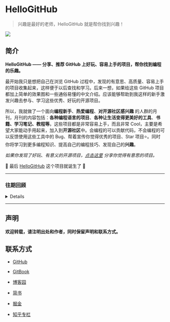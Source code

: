 # HelloGitHub
>兴趣是最好的老师，HelloGitHub 就是帮你找到兴趣！

![](https://github.com/521xueweihan/HelloGitHub/blob/master/content/01/img/hello-github.jpg)

## 简介
**HelloGitHub —— 分享、推荐 GitHub 上好玩、容易上手的项目，帮你找到编程的乐趣。**

最开始我只是想把自己在浏览 GitHub 过程中，发现的有意思、高质量、容易上手的项目收集起来，这样便于以后查找和学习。后来一想，如果给这些 GitHub 项目都加上简单的效果图和一些通俗易懂的中文介绍。应该能够帮助到我这样的新手激发兴趣去参与、学习这些优秀、好玩的开源项目。

所以，我就做了一个面向**编程新手**、**热爱编程**、**对开源社区感兴趣** 的人群的月刊，月刊的内容包括：**各种编程语言的项目**、**各种让生活变得更美好的工具**、**书籍、学习笔记、教程等**。这些项目都是非常容易上手，而且非常 Cool，主要是希望大家能动手用起来，加入到**开源社区**中。会编程的可以贡献代码，不会编程的可以反馈使用这些工具中的 Bug、帮着宣传你觉得优秀的项目、Star 项目⭐️。同时你将学习到更多编程知识、提高自己的编程技巧、发现自己的**兴趣**。

*如果你发现了好玩、有意义的开源项目，[点击这里](https://github.com/521xueweihan/HelloGitHub/issues/new) 分享你觉得有意思的项目。*

🎉 最后 [HelloGitHub](http://hellogithub.com/) 这个项目就诞生了 🎉

---
### 往期回顾

<details>

- [第 13 期](https://github.com/521xueweihan/HelloGitHub/blob/master/content/13/HelloGitHub13.md)
- [第 12 期](https://github.com/521xueweihan/HelloGitHub/blob/master/content/12/HelloGitHub12.md)
- [第 11 期](https://github.com/521xueweihan/HelloGitHub/blob/master/content/11/HelloGitHub11.md)
- [第 10 期](https://github.com/521xueweihan/HelloGitHub/blob/master/content/10/HelloGitHub10.md)
- [第 09 期](https://github.com/521xueweihan/HelloGitHub/blob/master/content/09/HelloGitHub09.md)
- [第 08 期](https://github.com/521xueweihan/HelloGitHub/blob/master/content/08/HelloGitHub08.md)
- [第 07 期](https://github.com/521xueweihan/HelloGitHub/blob/master/content/07/HelloGitHub07.md)
- [第 06 期](https://github.com/521xueweihan/HelloGitHub/blob/master/content/06/HelloGitHub06.md)
- [第 05 期](https://github.com/521xueweihan/HelloGitHub/blob/master/content/05/HelloGitHub05.md)
- [第 04 期](https://github.com/521xueweihan/HelloGitHub/blob/master/content/04/HelloGitHub04.md)
- [第 03 期](https://github.com/521xueweihan/HelloGitHub/blob/master/content/03/HelloGitHub03.md)
- [第 02 期](https://github.com/521xueweihan/HelloGitHub/blob/master/content/02/HelloGitHub02.md)
- [第 01 期](https://github.com/521xueweihan/HelloGitHub/blob/master/content/01/HelloGitHub01.md)

</details>

---

## 声明
**欢迎转载，请注明出处和作者，同时保留声明和联系方式。**

## 联系方式
- [GitHub](https://github.com/521xueweihan)

- [GitBook](https://gitbook.hellogithub.com/)

- [博客园](http://www.cnblogs.com/xueweihan/)

- [简书](http://www.jianshu.com/u/f04b57b6f433)

- [掘金](https://juejin.im/user/5677785f60b2298f122fe889)

- [知乎专栏](https://zhuanlan.zhihu.com/hellogithub)
